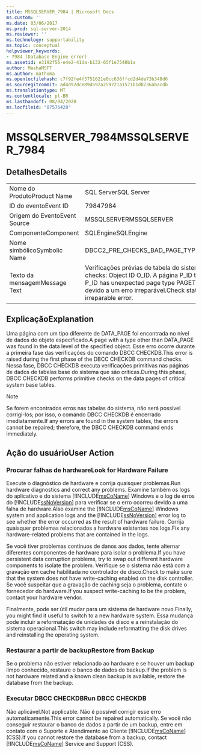 ```yaml
---
title: MSSQLSERVER_7984 | Microsoft Docs
ms.custom: ''
ms.date: 03/06/2017
ms.prod: sql-server-2014
ms.reviewer: ''
ms.technology: supportability
ms.topic: conceptual
helpviewer_keywords:
- 7984 (Database Engine error)
ms.assetid: e3192f56-e4e2-41da-b132-65f1e7540b1a
author: MashaMSFT
ms.author: mathoma
ms.openlocfilehash: c7f92fe4f3751621e0cc636ffcd2d4de73b348d6
ms.sourcegitcommit: ad4d92dce894592a259721a1571b1d8736abacdb
ms.translationtype: MT
ms.contentlocale: pt-BR
ms.lasthandoff: 08/04/2020
ms.locfileid: "87576428"
---
```

# <a name="mssqlserver_7984"></a><span data-ttu-id="b5b41-102">MSSQLSERVER_7984</span><span class="sxs-lookup"><span data-stu-id="b5b41-102">MSSQLSERVER_7984</span></span>
    
## <a name="details"></a><span data-ttu-id="b5b41-103">Detalhes</span><span class="sxs-lookup"><span data-stu-id="b5b41-103">Details</span></span>  
  
|||  
|-|-|  
|<span data-ttu-id="b5b41-104">Nome do Produto</span><span class="sxs-lookup"><span data-stu-id="b5b41-104">Product Name</span></span>|<span data-ttu-id="b5b41-105">SQL Server</span><span class="sxs-lookup"><span data-stu-id="b5b41-105">SQL Server</span></span>|  
|<span data-ttu-id="b5b41-106">ID do evento</span><span class="sxs-lookup"><span data-stu-id="b5b41-106">Event ID</span></span>|<span data-ttu-id="b5b41-107">7984</span><span class="sxs-lookup"><span data-stu-id="b5b41-107">7984</span></span>|  
|<span data-ttu-id="b5b41-108">Origem do Evento</span><span class="sxs-lookup"><span data-stu-id="b5b41-108">Event Source</span></span>|<span data-ttu-id="b5b41-109">MSSQLSERVER</span><span class="sxs-lookup"><span data-stu-id="b5b41-109">MSSQLSERVER</span></span>|  
|<span data-ttu-id="b5b41-110">Componente</span><span class="sxs-lookup"><span data-stu-id="b5b41-110">Component</span></span>|<span data-ttu-id="b5b41-111">SQLEngine</span><span class="sxs-lookup"><span data-stu-id="b5b41-111">SQLEngine</span></span>|  
|<span data-ttu-id="b5b41-112">Nome simbólico</span><span class="sxs-lookup"><span data-stu-id="b5b41-112">Symbolic Name</span></span>|<span data-ttu-id="b5b41-113">DBCC2_PRE_CHECKS_BAD_PAGE_TYPE</span><span class="sxs-lookup"><span data-stu-id="b5b41-113">DBCC2_PRE_CHECKS_BAD_PAGE_TYPE</span></span>|  
|<span data-ttu-id="b5b41-114">Texto da mensagem</span><span class="sxs-lookup"><span data-stu-id="b5b41-114">Message Text</span></span>|<span data-ttu-id="b5b41-115">Verificações prévias de tabela do sistema: ID do objeto O_ID.</span><span class="sxs-lookup"><span data-stu-id="b5b41-115">System table pre-checks: Object ID O_ID.</span></span> <span data-ttu-id="b5b41-116">A página P_ID tem um tipo PAGETYPE inesperado.</span><span class="sxs-lookup"><span data-stu-id="b5b41-116">Page P_ID has unexpected page type PAGETYPE.</span></span> <span data-ttu-id="b5b41-117">Instrução de verificação encerrada devido a um erro irreparável.</span><span class="sxs-lookup"><span data-stu-id="b5b41-117">Check statement terminated because of an irreparable error.</span></span>|  
  
## <a name="explanation"></a><span data-ttu-id="b5b41-118">Explicação</span><span class="sxs-lookup"><span data-stu-id="b5b41-118">Explanation</span></span>  
 <span data-ttu-id="b5b41-119">Uma página com um tipo diferente de DATA_PAGE foi encontrada no nível de dados do objeto especificado.</span><span class="sxs-lookup"><span data-stu-id="b5b41-119">A page with a type other than DATA_PAGE was found in the data level of the specified object.</span></span> <span data-ttu-id="b5b41-120">Esse erro ocorre durante a primeira fase das verificações do comando DBCC CHECKDB.</span><span class="sxs-lookup"><span data-stu-id="b5b41-120">This error is raised during the first phase of the DBCC CHECKDB command checks.</span></span> <span data-ttu-id="b5b41-121">Nessa fase, DBCC CHECKDB executa verificações primitivas nas páginas de dados de tabelas base do sistema que são críticas.</span><span class="sxs-lookup"><span data-stu-id="b5b41-121">During this phase, DBCC CHECKDB performs primitive checks on the data pages of critical system base tables.</span></span>  
  
> [!NOTE]  
>  <span data-ttu-id="b5b41-122">Se forem encontrados erros nas tabelas do sistema, não será possível corrigi-los; por isso, o comando DBCC CHECKDB é encerrado imediatamente.</span><span class="sxs-lookup"><span data-stu-id="b5b41-122">If any errors are found in the system tables, the errors cannot be repaired; therefore, the DBCC CHECKDB command ends immediately.</span></span>  
  
## <a name="user-action"></a><span data-ttu-id="b5b41-123">Ação do usuário</span><span class="sxs-lookup"><span data-stu-id="b5b41-123">User Action</span></span>  
  
### <a name="look-for-hardware-failure"></a><span data-ttu-id="b5b41-124">Procurar falhas de hardware</span><span class="sxs-lookup"><span data-stu-id="b5b41-124">Look for Hardware Failure</span></span>  
 <span data-ttu-id="b5b41-125">Execute o diagnóstico de hardware e corrija quaisquer problemas.</span><span class="sxs-lookup"><span data-stu-id="b5b41-125">Run hardware diagnostics and correct any problems.</span></span> <span data-ttu-id="b5b41-126">Examine também os logs do aplicativo e do sistema [!INCLUDE[msCoName](../../includes/msconame-md.md)] Windows e o log de erros do [!INCLUDE[ssNoVersion](../../includes/ssnoversion-md.md)] para verificar se o erro ocorreu devido a uma falha de hardware.</span><span class="sxs-lookup"><span data-stu-id="b5b41-126">Also examine the [!INCLUDE[msCoName](../../includes/msconame-md.md)] Windows system and application logs and the [!INCLUDE[ssNoVersion](../../includes/ssnoversion-md.md)] error log to see whether the error occurred as the result of hardware failure.</span></span> <span data-ttu-id="b5b41-127">Corrija quaisquer problemas relacionados a hardware existentes nos logs.</span><span class="sxs-lookup"><span data-stu-id="b5b41-127">Fix any hardware-related problems that are contained in the logs.</span></span>  
  
 <span data-ttu-id="b5b41-128">Se você tiver problemas contínuos de danos aos dados, tente alternar diferentes componentes de hardware para isolar o problema.</span><span class="sxs-lookup"><span data-stu-id="b5b41-128">If you have persistent data corruption problems, try to swap out different hardware components to isolate the problem.</span></span> <span data-ttu-id="b5b41-129">Verifique se o sistema não está com a gravação em cache habilitada no controlador de disco.</span><span class="sxs-lookup"><span data-stu-id="b5b41-129">Check to make sure that the system does not have write-caching enabled on the disk controller.</span></span> <span data-ttu-id="b5b41-130">Se você suspeitar que a gravação de caching seja o problema, contate o fornecedor do hardware.</span><span class="sxs-lookup"><span data-stu-id="b5b41-130">If you suspect write-caching to be the problem, contact your hardware vendor.</span></span>  
  
 <span data-ttu-id="b5b41-131">Finalmente, pode ser útil mudar para um sistema de hardware novo.</span><span class="sxs-lookup"><span data-stu-id="b5b41-131">Finally, you might find it useful to switch to a new hardware system.</span></span> <span data-ttu-id="b5b41-132">Essa mudança pode incluir a reformatação de unidades de disco e a reinstalação do sistema operacional.</span><span class="sxs-lookup"><span data-stu-id="b5b41-132">This switch may include reformatting the disk drives and reinstalling the operating system.</span></span>  
  
### <a name="restore-from-backup"></a><span data-ttu-id="b5b41-133">Restaurar a partir de backup</span><span class="sxs-lookup"><span data-stu-id="b5b41-133">Restore from Backup</span></span>  
 <span data-ttu-id="b5b41-134">Se o problema não estiver relacionado ao hardware e se houver um backup limpo conhecido, restaure o banco de dados do backup.</span><span class="sxs-lookup"><span data-stu-id="b5b41-134">If the problem is not hardware related and a known clean backup is available, restore the database from the backup.</span></span>  
  
### <a name="run-dbcc-checkdb"></a><span data-ttu-id="b5b41-135">Executar DBCC CHECKDB</span><span class="sxs-lookup"><span data-stu-id="b5b41-135">Run DBCC CHECKDB</span></span>  
 <span data-ttu-id="b5b41-136">Não aplicável.</span><span class="sxs-lookup"><span data-stu-id="b5b41-136">Not applicable.</span></span> <span data-ttu-id="b5b41-137">Não é possível corrigir esse erro automaticamente.</span><span class="sxs-lookup"><span data-stu-id="b5b41-137">This error cannot be repaired automatically.</span></span> <span data-ttu-id="b5b41-138">Se você não conseguir restaurar o banco de dados a partir de um backup, entre em contato com o Suporte e Atendimento ao Cliente [!INCLUDE[msCoName](../../includes/msconame-md.md)] (CSS).</span><span class="sxs-lookup"><span data-stu-id="b5b41-138">If you cannot restore the database from a backup, contact [!INCLUDE[msCoName](../../includes/msconame-md.md)] Service and Support (CSS).</span></span>  
  
  
